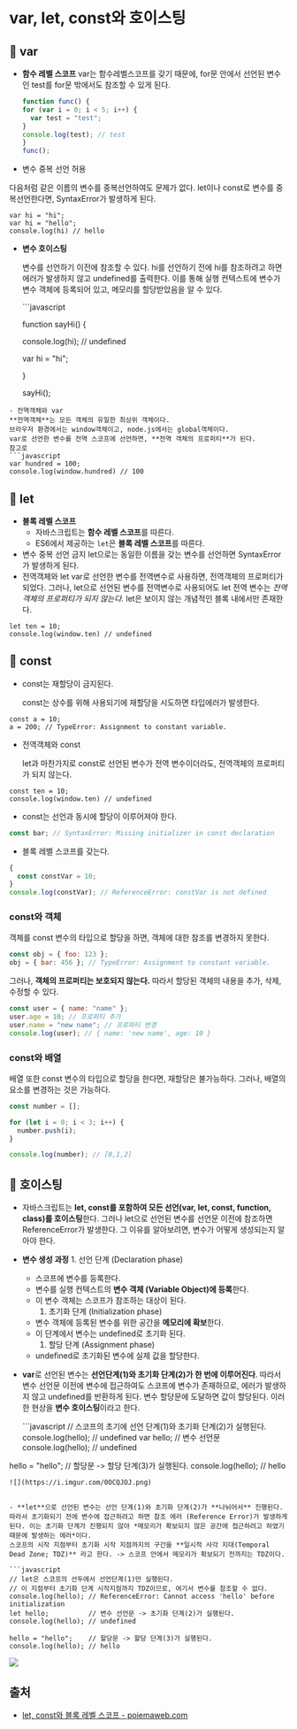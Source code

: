 # var, let, const와 호이스팅

## 🌲 var

* **함수 레벨 스코프** var는 함수레벨스코프를 갖기 때문에, for문 안에서 선언된 변수인 test를 for문 밖에서도 참조할 수 있게 된다.

  ```javascript
  function func() {
  for (var i = 0; i < 5; i++) {
    var test = "test";
  }
  console.log(test); // test
  }
  func();
  ```

* 변수 중복 선언 허용

다음처럼 같은 이름의 변수를 중복선언하여도 문제가 없다. let이나 const로 변수를 중복선언한다면, SyntaxError가 발생하게 된다.

```text
var hi = "hi";
var hi = "hello";
console.log(hi) // hello
```

* **변수 호이스팅**

  변수를 선언하기 이전에 참조할 수 있다. hi를 선언하기 전에 hi를 참조하려고 하면 에러가 발생하지 않고 undefined를 출력한다. 이를 통해 실행 컨텍스트에 변수가 변수 객체에 등록되어 있고, 메모리를 할당받았음을 알 수 있다. 

  \`\`\`javascript

  function sayHi\(\) {

  console.log\(hi\); // undefined

  var hi = "hi";

  }

  sayHi\(\);

```text
- 전역객체와 var
**전역객체**는 모든 객체의 유일한 최상위 객체이다. 
브라우저 환경에서는 window객체이고, node.js에서는 global객체이다.
var로 선언한 변수를 전역 스코프에 선언하면, **전역 객체의 프로퍼티**가 된다.
참고로 
```javascript
var hundred = 100;
console.log(window.hundred) // 100
```

## 🌲 let

* **블록 레벨 스코프**
  * 자바스크립트는 **함수 레벨 스코프**를 따른다. 
  * ES6에서 제공하는 `let`은 **블록 레벨 스코프**를 따른다. 
* 변수 중복 선언 금지 let으로는 동일한 이름을 갖는 변수를 선언하면 SyntaxError가 발생하게 된다.
* 전역객체와 let var로 선언한 변수를 전역변수로 사용하면, 전역객체의 프로퍼티가 되었다. 그러나, let으로 선언된 변수를 전역변수로 사용되어도 let 전역 변수는 _전역 객체의 프로퍼티가 되지 않는다._ let은 보이지 않는 개념적인 블록 내에서만 존재한다.

```text
let ten = 10;
console.log(window.ten) // undefined
```

## 🌲 const

* const는 재할당이 금지된다.

  const는 상수를 위해 사용되기에 재할당을 시도하면 타입에러가 발생한다.

```text
const a = 10;
a = 200; // TypeError: Assignment to constant variable.
```

* 전역객체와 const

  let과 마찬가지로 const로 선언된 변수가 전역 변수이더라도, 전역객체의 프로퍼티가 되지 않는다. 

```text
const ten = 10;
console.log(window.ten) // undefined
```

* const는 선언과 동시에 할당이 이루어져야 한다. 

```javascript
const bar; // SyntaxError: Missing initializer in const declaration
```

* 블록 레벨 스코프를 갖는다. 

```javascript
{
  const constVar = 10;
}
console.log(constVar); // ReferenceError: constVar is not defined
```

### const와 객체

객체를 const 변수의 타입으로 할당을 하면, 객체에 대한 참조를 변경하지 못한다.

```javascript
const obj = { foo: 123 };
obj = { bar: 456 }; // TypeError: Assignment to constant variable.
```

그러나, **객체의 프로퍼티는 보호되지 않는다.** 따라서 할당된 객체의 내용을 추가, 삭제, 수정할 수 있다.

```javascript
const user = { name: "name" };
user.age = 10; // 프로퍼티 추가
user.name = "new name"; // 프로퍼티 변경
console.log(user); // { name: 'new name', age: 10 }
```

### const와 배열

배열 또한 const 변수의 타입으로 할당을 한다면, 재할당은 불가능하다. 그러나, 배열의 요소를 변경하는 것은 가능하다.

```javascript
const number = [];

for (let i = 0; i < 3; i++) {
  number.push(i);
}

console.log(number); // [0,1,2]
```

## 🌲 호이스팅

* 자바스크립트는 **let, const를 포함하여 모든 선언\(var, let, const, function, class\)를 호이스팅**한다. 그러나 let으로 선언된 변수를 선언문 이전에 참조하면 ReferenceError가 발생한다. 그 이유를 알아보려면, 변수가 어떻게 생성되는지 알아야 한다.
* **변수 생성 과정** 1. 선언 단계 \(Declaration phase\)
  * 스코프에 변수를 등록한다.
  * 변수를 실행 컨텍스트의 **변수 객체 \(Variable Object\)에 등록**한다. 
  * 이 변수 객체는 스코프가 참조하는 대상이 된다. 
    1. 초기화 단계 \(Initialization phase\)
  * 변수 객체에 등록된 변수를 위한 공간을 **메모리에 확보**한다. 
  * 이 단계에서 변수는 undefined로 초기화 된다.
    1. 할당 단계 \(Assignment phase\)
  * undefined로 초기화된 변수에 실제 값을 할당한다.
* **var**로 선언된 변수는 **선언단계\(1\)와 초기화 단계\(2\)가 한 번에 이루어진다**. 따라서 변수 선언문 이전에 변수에 접근하여도 스코프에 변수가 존재하므로, 에러가 발생하지 않고 undefined를 반환하게 된다. 변수 할당문에 도달하면 값이 할당된다. 이러한 현상을 **변수 호이스팅**이라고 한다.

  \`\`\`javascript // 스코프의 초기에 선언 단계\(1\)와 초기화 단계\(2\)가 실행된다. console.log\(hello\); // undefined var hello; // 변수 선언문 console.log\(hello\); // undefined

hello = "hello"; // 할당문 -&gt; 할당 단계\(3\)가 실행된다. console.log\(hello\); // hello

```text
![](https://i.imgur.com/0OCQJOJ.png)


- **let**으로 선언된 변수는 선언 단계(1)와 초기화 단계(2)가 **나뉘어서** 진행된다. 따라서 초기화되기 전에 변수에 접근하려고 하면 참조 에러 (Reference Error)가 발생하게 된다. 이는 초기화 단계가 진행되지 않아 *메모리가 확보되지 않은 공간에 접근하려고 하였기 때문에 발생하는 에러*이다. 
스코프의 시작 지점부터 초기화 시작 지점까지의 구간을 **일시적 사각 지대(Temporal Dead Zone; TDZ)** 라고 한다. -> 스코프 안에서 메모리가 확보되기 전까지는 TDZ이다.  

```javascript
// let은 스코프의 선두에서 선언단계(1)만 실행된다.
// 이 지점부터 초기화 단계 시작지점까지 TDZ이므로, 여기서 변수를 참조할 수 없다.
console.log(hello); // ReferenceError: Cannot access 'hello' before initialization
let hello;          // 변수 선언문 -> 초기화 단계(2)가 실행된다.
console.log(hello); // undefined

hello = "hello";    // 할당문 -> 할당 단계(3)가 실행된다.
console.log(hello); // hello
```

![](https://i.imgur.com/oVJT5JM.png)

## 출처

* [let, const와 블록 레벨 스코프 - poiemaweb.com](https://poiemaweb.com/es6-block-scope)


